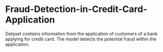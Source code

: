 # Fraud-Detection-in-Credit-Card-Application
Dataset contains information from the application of customers of a bank applying for credit card. The model detects the potential fraud within the application.
